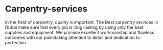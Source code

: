 # Carpentry-services
In the field of carpentry, quality is important. The Best carpentry services in Dubai make sure that every job is long-lasting by using only the best supplies and equipment. We promise excellent workmanship and flawless outcomes with our painstaking attention to detail and dedication to perfection.
